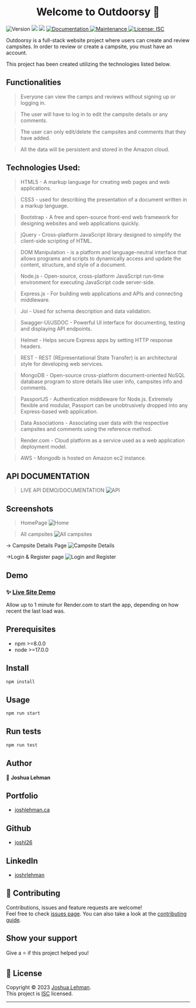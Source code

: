 <h1 align="center">Welcome to Outdoorsy 👋</h1>
<p>
  <img alt="Version" src="https://img.shields.io/badge/version-1.0.0-blue.svg?cacheSeconds=2592000" />
  <img src="https://img.shields.io/badge/npm-%3E%3D8.0.0-blue.svg" />
  <img src="https://img.shields.io/badge/node-%3E%3D17.0.0-blue.svg" />
  <a href="https://github.com/joshl26/Outdoorsy#readme" target="_blank">
    <img alt="Documentation" src="https://img.shields.io/badge/documentation-yes-brightgreen.svg" />
  </a>
  <a href="https://github.com/joshl26/Outdoorsy/graphs/commit-activity" target="_blank">
    <img alt="Maintenance" src="https://img.shields.io/badge/Maintained%3F-yes-green.svg" />
  </a>
  <a href="https://github.com/joshl26/Outdoorsy/blob/master/LICENSE" target="_blank">
    <img alt="License: ISC" src="https://img.shields.io/github/license/joshl26/outdoorsy" />
  </a>
</p>


Outdoorsy is a full-stack website project where users can create and review campsites. In order to review or create a campsite, you must have an account.

This project has been created utilizing the technologies listed below.


## Functionalities

>Everyone can view the camps and reviews without signing up or logging in.

>The user will have to log in to edit the campsite details or any comments.

>The user can only edit/delete the campsites and comments that they have added.

>All the data will be persistent and stored in the Amazon cloud.

## Technologies Used:

>HTML5 - A markup language for creating web pages and web applications.

>CSS3 - used for describing the presentation of a document written in a markup language.

>Bootstrap - A free and open-source front-end web framework for designing websites and web applications quickly.

>jQuery - Cross-platform JavaScript library designed to simplify the client-side scripting of HTML.

>DOM Manipulation - is a platform and language-neutral interface that allows programs and scripts to dynamically access and update the content, structure, and style of a document.

>Node.js - Open-source, cross-platform JavaScript run-time environment for executing JavaScript code server-side.

>Express.js - For building web applications and APIs and connecting middleware.

>Joi - Used for schema description and data validation.

>Swagger-UI/JSDOC - Powerful UI interface for documenting, testing and displaying API endpoints.

>Helmet - Helps secure Express apps by setting HTTP response headers.

>REST - REST (REpresentational State Transfer) is an architectural style for developing web services.

>MongoDB - Open-source cross-platform document-oriented NoSQL database program to store details like user info, campsites info and comments.

>PassportJS - Authentication middleware for Node.js. Extremely flexible and modular, Passport can be unobtrusively dropped into any Express-based web application.

>Data Associations - Associating user data with the respective campsites and comments using the reference method.

>Render.com - Cloud platform as a service used as a web application deployment model.

>AWS - Mongodb is hosted on Amazon ec2 instance.

## API DOCUMENTATION
>LIVE API DEMO/DOCUMENTATION ![API](https://raw.githubusercontent.com/joshl26/joshl26/main/assets/Outdoorsy_1.png) 

## Screenshots
>HomePage ![Home](https://raw.githubusercontent.com/joshl26/joshl26/main/assets/Outdoorsy_1.png)

>All campsites
![All campsites](https://raw.githubusercontent.com/joshl26/joshl26/main/assets/Outdoorsy_2.png)

-> Campsite Details Page
![Campsite Details](https://raw.githubusercontent.com/joshl26/joshl26/main/assets/Outdoorsy_4.png)

->Login & Register page
![Login and Register](https://raw.githubusercontent.com/joshl26/joshl26/main/assets/Outdoorsy_3.png)

## Demo

### ✨ [Live Site Demo](https://outdors.ca)
<p>Allow up to 1 minute for Render.com to start the app, depending on how recent the last load was.</p>

## Prerequisites

- npm >=8.0.0
- node >=17.0.0

## Install

```sh
npm install
```

## Usage

```sh
npm run start
```

## Run tests

```sh
npm run test
```

## Author

👤 **Joshua Lehman**

## Portfolio

- [joshlehman.ca](https://joshlehman.ca)

## Github

- [joshl26](https://github.com/joshl26)

## LinkedIn

- [joshrlehman](https://www.linkedin.com/in/joshrlehman/)

## 🤝 Contributing

Contributions, issues and feature requests are welcome!<br />Feel free to check [issues page](https://github.com/joshl26/Outdoorsy/issues). You can also take a look at the [contributing guide](https://github.com/joshl26/Outdoorsy/blob/master/CONTRIBUTING.md).

## Show your support

Give a ⭐️ if this project helped you!

## 📝 License

Copyright © 2023 [Joshua Lehman](https://github.com/joshl26).<br />
This project is [ISC](https://github.com/joshl26/Outdoorsy/blob/master/LICENSE) licensed.

---
